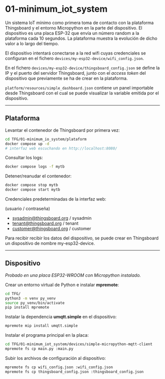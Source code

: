 # 01-minimum_iot_system

Un sistema IoT mínimo como primera toma de contacto con la plataforma Thingsboard y el entorno Micropython en la parte del dispositivo. El dispositivo es una placa ESP-32 que envía un número random a la plataforma cada 10 segundos. La plataforma muestra la evolución de dicho valor a lo largo del tiempo.

El dispositivo intentará conectarse a la red wifi cuyas credenciales se configuran en el fichero `devices/my-esp32-device/wifi_config.json`.

En el fichero `devices/my-esp32-device/thingsboard_config.json` se define la IP y el puerto del servidor Thingsboard, junto con el *access token* del dispositivo que previamente se ha de crear en la plataforma.

`platform/resources/simple_dashboard.json` contiene un panel importable desde Thingsboard con el cual se puede visualizar la variable emitida por el dispositivo.


---

## Plataforma

Levantar el contenedor de Thingsboard por primera vez:
```bash
cd TFG/01-minimum_io_system/plataform
docker compose up -d
# interfaz web escuchando en http://localhost:8080/
```

Consultar los logs:
```bash
docker compose logs -f mytb
```

Detener/reanudar el contenedor:
```bash
docker compose stop mytb
docker compose start mytb
```

Credenciales predeterminadas de la interfaz web:

(usuario / contraseña)
- sysadmin@thingsboard.org / sysadmin
- tenant@thingsboard.org / tenant
- customer@thingsboard.org / customer

Para recibir recibir los datos del dispositivo, se puede crear en Thingsboard un dispositivo de nombre my-esp32-device.

---

## Dispositivo

*Probado en una placa ESP32-WROOM con Micropython instalado.*

Crear un entorno virtual de Python e instalar **mpremote**:
```bash
cd TFG/
python3 -m venv py_venv
source py_venv/bin/activate
pip install mpremote
```

Instalar la dependencia **umqtt.simple** en el dispositivo:
```bash
mpremote mip install umqtt.simple
```

Instalar el programa principal en la placa:
```bash
cd TFG/01-minimum_iot_system/devices/simple-micropython-mqtt-client
mpremote fs cp main.py :main.py
```

Subir los archivos de configuración al dispositivo:
```bash
mpremote fs cp wifi_config.json :wifi_config.json
mpremote fs cp thingsboard_config.json :thingsboard_config.json
```
